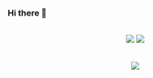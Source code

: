 ### Hi there 👋

<!--
**EZFRICA/EZFRICA** is a ✨ _special_ ✨ repository because its `README.md` (this file) appears on your GitHub profile.

Here are some ideas to get you started:

- 🔭 I’m currently working on ADGroupe
- 🌱 I’m currently learning AWS
- 👯 I’m looking to collaborate on ...
- 🤔 I’m looking for help with ...
- 💬 Ask me about ...
- 📫 How to reach me: ...
- 😄 Pronouns: ...
- ⚡ Fun fact: ...
-->
<br>

<div align="center">
 <img src="https://github-readme-streak-stats.herokuapp.com?user=EZFRICA&theme=cobalt&hide_border=true"/>
  <img src="https://github-readme-stats.vercel.app/api?username=EZFRICA&show_icons=true&theme=tokyonight"/>
</div>

<br>

 <br>

<div align="center">
 <img src="https://github-readme-stats.vercel.app/api/top-langs/?username=EZFRICA&layout=compact"/>
</div>

<br>

